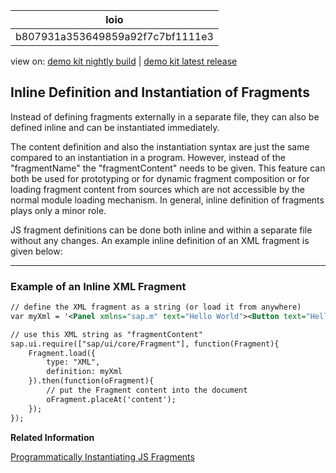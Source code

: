 <!-- loiob807931a353649859a92f7c7bf1111e3 -->

| loio |
| -----|
| b807931a353649859a92f7c7bf1111e3 |

<div id="loio">

view on: [demo kit nightly build](https://sdk.openui5.org/nightly/#/topic/b807931a353649859a92f7c7bf1111e3) | [demo kit latest release](https://sdk.openui5.org/topic/b807931a353649859a92f7c7bf1111e3)</div>

## Inline Definition and Instantiation of Fragments

Instead of defining fragments externally in a separate file, they can also be defined inline and can be instantiated immediately.

The content definition and also the instantiation syntax are just the same compared to an instantiation in a program. However, instead of the "fragmentName" the "fragmentContent" needs to be given. This feature can both be used for prototyping or for dynamic fragment composition or for loading fragment content from sources which are not accessible by the normal module loading mechanism. In general, inline definition of fragments plays only a minor role.

JS fragment definitions can be done both inline and within a separate file without any changes. An example inline definition of an XML fragment is given below:

***

### Example of an Inline XML Fragment

```xml
// define the XML fragment as a string (or load it from anywhere)
var myXml = '<Panel xmlns="sap.m" text="Hello World"><Button text="Hello World"></Button></Panel>';

// use this XML string as "fragmentContent"
sap.ui.require(["sap/ui/core/Fragment"], function(Fragment){
    Fragment.load({
        type: "XML",
        definition: myXml
    }).then(function(oFragment){
        // put the Fragment content into the document
        oFragment.placeAt('content');
    });
});
```

**Related Information**  


[Programmatically Instantiating JS Fragments](Programmatically_Instantiating_JS_Fragments_3cff5d0.md "For each fragment type, OpenUI5 provides a method that can be used to programmatically instantiate a fragment.")

